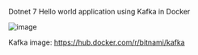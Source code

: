 Dotnet 7 Hello world application using Kafka in Docker

![image](https://user-images.githubusercontent.com/2185905/211023874-87228abf-2df9-4494-9733-0afaaa990d24.png)

Kafka image:
 https://hub.docker.com/r/bitnami/kafka
